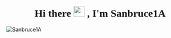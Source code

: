 <h1 style="font-family:script;" align="center"> Hi there <img src="https://github.com/TheDudeThatCode/TheDudeThatCode/blob/master/Assets/Hi.gif" width="29px">
, I'm Sanbruce1A</h1>
<p align="left"> <img src="https://komarev.com/ghpvc/?username=Sanbruce1A&label=Profile%20views&color=0e75b6&style=flat" alt="Sanbruce1A" /> </p>

